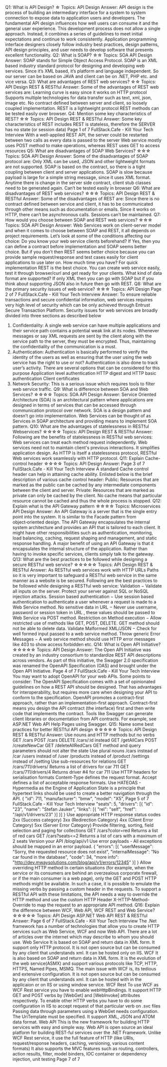 Q1: What is API Design? ☆
Topics: API Design
Answer:
API design is the process of building an intermediary interface for a system to system connection to expose
data to application users and developers.
The fundamental API design influences how well users can consume it and the general user experience. This
development process does not allow a single approach. Instead, it combines a series of guidelines to meet initial
expectations and continue to work consistently. Application programming interface designers closely follow
industry best practices, design patterns, API design principles, and user needs to develop software that presents
excellent functionality.
Q2: What is SOAP? ☆☆
Topics: SOA API Design
Answer:
SOAP stands for Simple Object Access Protocol. SOAP is an XML based industry standard protocol for designing
and developing web services. Since it’s XML based, it’s platform and language independent. So our server can be
based on JAVA and client can be on .NET, PHP etc. and vice versa.
Q3: What are advantages of REST web services? ☆☆
Topics: API Design REST & RESTful
Answer:
Some of the advantages of REST web services are:
Learning curve is easy since it works on HTTP protocol
Supports multiple technologies for data transfer such as text, xml, json, image etc.
No contract defined between server and client, so loosely coupled implementation.
REST is a lightweight protocol
REST methods can be tested easily over browser.
Q4: Mention some key characteristics of REST? ☆☆
Topics: API Design REST & RESTful
Answer:
Some key characteristics of REST includes
REST is stateless, therefore the SERVER has no state (or session data)
Page 1 of 7
FullStack.Cafe - Kill Your Tech Interview
With a well-applied REST API, the server could be restarted between two calls as every data is passed to the
server
Web service mostly uses POST method to make operations, whereas REST uses GET to access resources
Q5: What are disadvantages of SOAP Web Services? ☆☆☆
Topics: SOA API Design
Answer:
Some of the disadvantages of SOAP protocol are:
Only XML can be used, JSON and other lightweight formats are not supported.
SOAP is based on the contract, so there is a tight coupling between client and server applications.
SOAP is slow because payload is large for a simple string message, since it uses XML format.
Anytime there is change in the server side contract, client stub classes need to be generated again. Can’t be
tested easily in browser
Q6: What are disadvantages of REST web services? ☆☆☆
Topics: API Design REST & RESTful
Answer:
Some of the disadvantages of REST are:
Since there is no contract defined between service and client, it has to be communicated through other
means such as documentation or emails.
Since it works on HTTP, there can’t be asynchronous calls.
Sessions can’t be maintained.
Q7: How would you choose between SOAP and REST web services?
☆☆☆
Topics: SOA API Design
Answer:
Web Services work on client-server model and when it comes to choose between SOAP and REST, it all depends
on project requirements. Let’s look at some of the conditions affecting our choice:
Do you know your web service clients beforehand? If Yes, then you can define a contract before
implementation and SOAP seems better choice. But if you don’t then REST seems better choice because you
can provide sample request/response and test cases easily for client applications to use later on.
How much time you have? For quick implementation REST is the best choice. You can create web service
easily, test it through browser/curl and get ready for your clients. What kind of data format are supported? If
only XML then you can go with SOAP but if you think about supporting JSON also in future then go with REST.
Q8: What are the primary security issues of web service? ☆☆☆
Topics: API Design
Page 2 of 7
FullStack.Cafe - Kill Your Tech Interview
Answer:
To ensure reliable transactions and secure confidential information, web services requires very high level of
security which can be only achieved through Entrust Secure Transaction Platform. Security issues for web
services are broadly divided into three sections as described below
1) Confidentiality: A single web service can have multiple applications and their service path contains a
potential weak link at its nodes. Whenever messages or say XML requests are sent by the client along with the
service path to the server, they must be encrypted. Thus, maintaining the confidentiality of the communication is
a must.
2) Authentication: Authentication is basically performed to verify the identity of the users as well as ensuring
that the user using the web service has the right to use or not? Authentication is also done to track user’s
activity. There are several options that can be considered for this purpose
Application level authentication
HTTP digest and HTTP basic authentication
Client certificates
3) Network Security: This is a serious issue which requires tools to filter web service traffic.
Q9: What is difference between SOA and Web Services? ☆☆☆☆
Topics: SOA API Design
Answer:
Service Oriented Architecture (SOA) is an architectural pattern where applications are designed in terms of
services that can be accessed through communication protocol over network. SOA is a design pattern and
doesn’t go into implementation.
Web Services can be thought of as Services in SOAP architecture and providing means to implement SOA
pattern.
Q10: What are the advantages of statelessness in RESTful
Webservices? ☆☆☆☆
Topics: API Design REST & RESTful
Answer:
Following are the benefits of statelessness in RESTful web services:
Web services can treat each method request independently.
Web services need not to maintain client's previous interactions. It simplifies application design.
As HTTP is itself a statelessness protocol, RESTful Web services work seamlessly with HTTP protocol.
Q11: Explain Cache-control header ☆☆☆☆
Topics: API Design
Answer:
Page 3 of 7
FullStack.Cafe - Kill Your Tech Interview
A standard Cache control header can help in attaining cache ability. Enlisted below is the brief description of
various cache control header:
Public: Resources that are marked as the public can be cached by any intermediate components between
the client and server.
Private: Resources that are marked as private can only be cached by the client.
No cache means that particular resource cannot be cached and thus the whole process is stopped.
Q12: Explain what is the API Gateway pattern ☆☆☆☆
Topics: Microservices API Design
Answer:
An API Gateway is a server that is the single entry point into the system. It is similar to the Facade pattern from
object‑oriented design. The API Gateway encapsulates the internal system architecture and provides an API that
is tailored to each client. It might have other responsibilities such as authentication, monitoring, load balancing,
caching, request shaping and management, and static response handling.
A major benefit of using an API Gateway is that it encapsulates the internal structure of the application. Rather
than having to invoke specific services, clients simply talk to the gateway.
Q13: What are the best practices to be followed while designing a
secure RESTful web service? ☆☆☆☆☆
Topics: API Design REST & RESTful
Answer:
As RESTful web services work with HTTP URLs Paths so it is very important to safeguard a RESTful web service in
the same manner as a website is be secured. Following are the best practices to be followed while designing a
RESTful web service:
Validation − Validate all inputs on the server. Protect your server against SQL or NoSQL injection attacks.
Session based authentication − Use session based authentication to authenticate a user whenever a
request is made to a Web Service method.
No sensitive data in URL − Never use username, password or session token in URL , these values should
be passed to Web Service via POST method.
Restriction on Method execution − Allow restricted use of methods like GET, POST, DELETE. GET method
should not be able to delete data.
Validate Malformed XML/JSON − Check for well formed input passed to a web service method.
Throw generic Error Messages − A web service method should use HTTP error messages like 403 to show
access forbidden etc.
Q14: What is Open API Initiative? ☆☆☆☆☆
Topics: API Design
Answer:
The Open API Initiative was created by an industry consortium to standardize REST API descriptions across
vendors. As part of this initiative, the Swagger 2.0 specification was renamed the OpenAPI Specification (OAS)
and brought under the Open API Initiative.
Page 4 of 7
FullStack.Cafe - Kill Your Tech Interview
You may want to adopt OpenAPI for your web APIs. Some points to consider:
The OpenAPI Specification comes with a set of opinionated guidelines on how a REST API should be designed.
That has advantages for interoperability, but requires more care when designing your API to conform to the
specification.
OpenAPI promotes a contract-first approach, rather than an implementation-first approach. Contract-first
means you design the API contract (the interface) first and then write code that implements the contract.
Tools like Swagger can generate client libraries or documentation from API contracts. For example, see
ASP.NET Web API Help Pages using Swagger.
Q15: Name some best practices for better RESTful API design
☆☆☆☆☆
Topics: API Design REST & RESTful
Answer:
Use nouns and HTTP methods but no verbs
GET /cars
POST /cars
DELETE /cars/:id
instead
GET /getAllCars
POST /createNewCar
GET /deleteAllRedCars
GET method and query parameters should not alter the state
Use plural nouns
/cars instead of /car
/users instead of /user
/products instead of /product
/settings instead of /setting
Use sub-resources for relations
GET /cars/711/drivers/ Returns a list of drivers for car 711
GET /cars/711/drivers/4 Returns driver #4 for car 711
Use HTTP headers for serialisation formats
Content-Type defines the request format.
Accept defines a list of acceptable response formats.
Use HATEOAS - Hypermedia as the Engine of Application State is a principle that hypertext links should be
used to create a better navigation through the API.
{
"id": 711,
"manufacturer": "bmw",
"model": "X5",
Page 5 of 7
FullStack.Cafe - Kill Your Tech Interview
"seats": 5,
"drivers": [{
"id": "23",
"name": "Stefan Jauker",
"links": [{
"rel": "self",
"href": "/api/v1/drivers/23"
}]
}]
}
Use appropriate HTTP response status codes
2xx (Success category)
3xx (Redirection Category)
4xx (Client Error Category)
5xx (Server Error Category)
Provide filtering, sorting, field selection and paging for collections
GET /cars?color=red Returns a list of red cars
GET /cars?seats<=2 Returns a list of cars with a maximum of 2 seats
Version your API
/blog/api/v1
Use error payloads - All exceptions should be mapped in an error payload.
{
"errors": [{
"userMessage": "Sorry, the requested resource does not exist",
"internalMessage": "No car found in the database",
"code": 34,
"more info": "http://dev.mwaysolutions.com/blog/api/v1/errors/12345"
}]
}
Allow overriding HTTP method
In certain situations (for example, when the service or its consumers are behind an overzealous corporate
firewall, or if the main consumer is a web page), only the GET and POST HTTP methods might be available.
In such a case, it is possible to emulate the missing verbs by passing a custom header in the requests. To
support a RESTful API with these limitations, the API needs a way to override the HTTP method and use the
custom HTTP Header X-HTTP-Method-Override to map the request to an appropriate API method.
Q16: Explain the difference between WCF, Web API, WCF REST and
Web Service? ☆☆☆☆☆
Topics: API Design ASP.NET Web API REST & RESTful
Answer:
Page 6 of 7
FullStack.Cafe - Kill Your Tech Interview
The .Net framework has a number of technologies that allow you to create HTTP services such as Web Service,
WCF and now Web API. There are a lot of articles over the internet which may describe to whom you should use.
Web Service
It is based on SOAP and return data in XML form.
It support only HTTP protocol.
It is not open source but can be consumed by any client that understands xml.
It can be hosted only on IIS.
WCF
It is also based on SOAP and return data in XML form.
It is the evolution of the web service(ASMX) and support various protocols like TCP, HTTP, HTTPS, Named
Pipes, MSMQ.
The main issue with WCF is, its tedious and extensive configuration.
It is not open source but can be consumed by any client that understands xml.
It can be hosted with in the applicaion or on IIS or using window service.
WCF Rest
To use WCF as WCF Rest service you have to enable webHttpBindings.
It support HTTP GET and POST verbs by [WebGet] and [WebInvoke] attributes respectively.
To enable other HTTP verbs you have to do some configuration in IIS to accept request of that particular verb
on .svc files
Passing data through parameters using a WebGet needs configuration. The UriTemplate must be specified.
It support XML, JSON and ATOM data format.
Web API
This is the new framework for building HTTP services with easy and simple way.
Web API is open source an ideal platform for building REST-ful services over the .NET Framework.
Unlike WCF Rest service, it use the full feature of HTTP (like URIs, request/response headers, caching,
versioning, various content formats)
It also supports the MVC features such as routing, controllers, action results, filter, model binders, IOC
container or dependency injection, unit testing
Page 7 of 7
